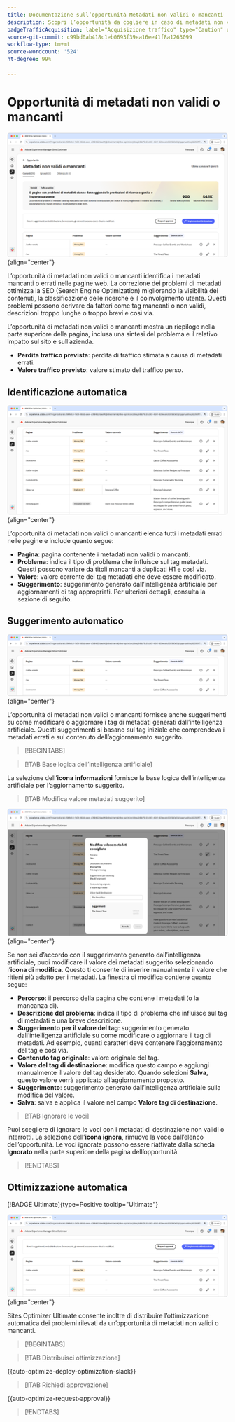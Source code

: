 ```yaml
---
title: Documentazione sull’opportunità Metadati non validi o mancanti
description: Scopri l’opportunità da cogliere in caso di metadati non validi o mancanti e come utilizzarla per migliorare l’acquisizione del traffico.
badgeTrafficAcquisition: label="Acquisizione traffico" type="Caution" url="../../opportunity-types/traffic-acquisition.md" tooltip="Acquisizione traffico"
source-git-commit: c99bd0ab418c1eb0693f39ea16ee41f8a1263099
workflow-type: tm+mt
source-wordcount: '524'
ht-degree: 99%

---
```



# Opportunità di metadati non validi o mancanti

![Opportunità di metadati non validi o mancanti](./assets/missing-or-invalid-metadata/hero.png){align="center"}

L’opportunità di metadati non validi o mancanti identifica i metadati mancanti o errati nelle pagine web. La correzione dei problemi di metadati ottimizza la SEO (Search Engine Optimization) migliorando la visibilità dei contenuti, la classificazione delle ricerche e il coinvolgimento utente. Questi problemi possono derivare da fattori come tag mancanti o non validi, descrizioni troppo lunghe o troppo brevi e così via.

L’opportunità di metadati non validi o mancanti mostra un riepilogo nella parte superiore della pagina, inclusa una sintesi del problema e il relativo impatto sul sito e sull’azienda.

* **Perdita traffico prevista**: perdita di traffico stimata a causa di metadati errati.
* **Valore traffico previsto**: valore stimato del traffico perso.

## Identificazione automatica

![Identificazione automatica di metadati non validi o mancanti](./assets/missing-or-invalid-metadata/auto-identify.png){align="center"}

L’opportunità di metadati non validi o mancanti elenca tutti i metadati errati nelle pagine e include quanto segue:

* **Pagina**: pagina contenente i metadati non validi o mancanti.
* **Problema**: indica il tipo di problema che influisce sul tag metadati. Questi possono variare da titoli mancanti a duplicati H1 e così via.
* **Valore**: valore corrente del tag metadati che deve essere modificato.
* **Suggerimento**: suggerimento generato dall’intelligenza artificiale per aggiornamenti di tag appropriati. Per ulteriori dettagli, consulta la sezione di seguito.

## Suggerimento automatico

![Suggerimento automatico per metadati non validi o mancanti](./assets/missing-or-invalid-metadata/auto-suggest.png){align="center"}

L’opportunità di metadati non validi o mancanti fornisce anche suggerimenti su come modificare o aggiornare i tag di metadati generati dall’intelligenza artificiale. Questi suggerimenti si basano sul tag iniziale che comprendeva i metadati errati e sul contenuto dell’aggiornamento suggerito.

>[!BEGINTABS]

>[!TAB Base logica dell’intelligenza artificiale]

La selezione dell’**icona informazioni** fornisce la base logica dell’intelligenza artificiale per l’aggiornamento suggerito.

>[!TAB  Modifica valore metadati suggerito]

![Modifica metadati non validi o mancanti suggeriti](./assets/missing-or-invalid-metadata/edit-suggested-metadata-value.png){align="center"}

Se non sei d’accordo con il suggerimento generato dall’intelligenza artificiale, puoi modificare il valore dei metadati suggerito selezionando l’**icona di modifica**. Questo ti consente di inserire manualmente il valore che ritieni più adatto per i metadati. La finestra di modifica contiene quanto segue:

* **Percorso**: il percorso della pagina che contiene i metadati (o la mancanza di).
* **Descrizione del problema**: indica il tipo di problema che influisce sul tag di metadati e una breve descrizione.
* **Suggerimento per il valore del tag**: suggerimento generato dall’intelligenza artificiale su come modificare o aggiornare il tag di metadati. Ad esempio, quanti caratteri deve contenere l’aggiornamento del tag e così via.
* **Contenuto tag originale**: valore originale del tag.
* **Valore del tag di destinazione**: modifica questo campo e aggiungi manualmente il valore del tag desiderato. Quando selezioni **Salva**, questo valore verrà applicato all’aggiornamento proposto.
* **Suggerimento**: suggerimento generato dall’intelligenza artificiale sulla modifica del valore.
* **Salva**: salva e applica il valore nel campo **Valore tag di destinazione**.

>[!TAB Ignorare le voci]

Puoi scegliere di ignorare le voci con i metadati di destinazione non validi o interrotti. La selezione dell’**icona ignora**, rimuove la voce dall’elenco dell’opportunità. Le voci ignorate possono essere riattivate dalla scheda **Ignorato** nella parte superiore della pagina dell’opportunità.

>[!ENDTABS]

## Ottimizzazione automatica

[!BADGE Ultimate]{type=Positive tooltip="Ultimate"}

![Ottimizza automaticamente i metadati non validi o mancanti suggeriti](./assets/missing-or-invalid-metadata/auto-optimize.png){align="center"}

Sites Optimizer Ultimate consente inoltre di distribuire l’ottimizzazione automatica dei problemi rilevati da un’opportunità di metadati non validi o mancanti. <!--- TBD-need more in-depth and opportunity specific information here. What does the auto-optimization do?-->

>[!BEGINTABS]

>[!TAB Distribuisci ottimizzazione]

{{auto-optimize-deploy-optimization-slack}}

>[!TAB Richiedi approvazione]

{{auto-optimize-request-approval}}

>[!ENDTABS]
